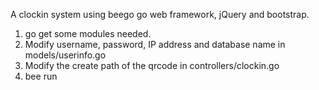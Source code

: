 A clockin system using beego go web framework, jQuery and bootstrap.

1. go get some modules needed.
2. Modify username, password, IP address and database name in models/userinfo.go
3. Modify the create path of the qrcode in controllers/clockin.go
4. bee run
